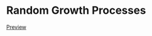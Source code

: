 # Random Growth Processes

[Preview](https://simeonschaub.github.io/random_growth/growth_processes.html)
